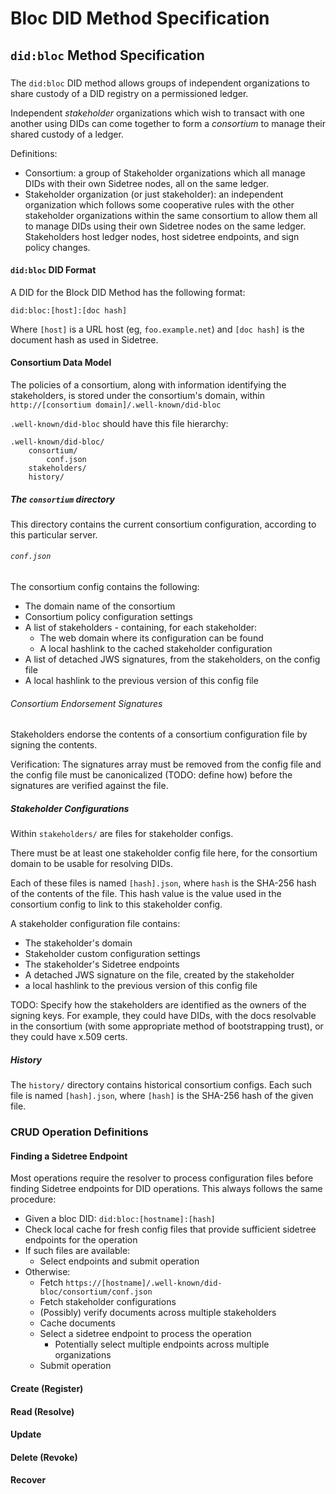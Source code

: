# Bloc DID Method Specification

## `did:bloc` Method Specification

### 

The `did:bloc` DID method allows groups of independent organizations to share custody of a DID registry on a permissioned ledger.

Independent *stakeholder* organizations which wish to transact with one another using DIDs can come together to form a *consortium* to manage their shared custody of a ledger.

Definitions:

- Consortium: a group of Stakeholder organizations which all manage DIDs with their own Sidetree nodes, all on the same ledger.
- Stakeholder organization (or just stakeholder): an independent organization which follows some cooperative rules with the other stakeholder organizations within the same consortium to allow them all to manage DIDs using their own Sidetree nodes on the same ledger. Stakeholders host ledger nodes, host sidetree endpoints, and sign policy changes.

#### `did:bloc` DID Format

A DID for the Block DID Method has the following format:

`did:bloc:[host]:[doc hash]`

Where `[host]` is a URL host (eg, `foo.example.net`) and `[doc hash]` is the document hash as used in Sidetree.

#### Consortium Data Model
The policies of a consortium, along with information identifying the stakeholders, is stored under the consortium's domain, within `http://[consortium domain]/.well-known/did-bloc`

`.well-known/did-bloc` should have this file hierarchy:

    .well-known/did-bloc/
        consortium/
            conf.json
        stakeholders/
        history/
    
##### The `consortium` directory
This directory contains the current consortium configuration, according to this particular server.

###### `conf.json`
The consortium config contains the following:
- The domain name of the consortium
- Consortium policy configuration settings
- A list of stakeholders - containing, for each stakeholder:
  - The web domain where its configuration can be found
  - A local hashlink to the cached stakeholder configuration
- A list of detached JWS signatures, from the stakeholders, on the config file
- A local hashlink to the previous version of this config file

###### Consortium Endorsement Signatures
Stakeholders endorse the contents of a consortium configuration file by signing the contents.

Verification: The signatures array must be removed from the config file and the config file must be canonicalized (TODO: define how) before the signatures are verified against the file.

##### Stakeholder Configurations
Within `stakeholders/` are files for stakeholder configs.

There must be at least one stakeholder config file here, for the consortium domain to be usable for resolving DIDs.

Each of these files is named `[hash].json`, where `hash` is the SHA-256 hash of the contents of the file. This hash value is the value used in the consortium config to link to this stakeholder config.

A stakeholder configuration file contains:
- The stakeholder's domain
- Stakeholder custom configuration settings
- The stakeholder's Sidetree endpoints
- A detached JWS signature on the file, created by the stakeholder
- a local hashlink to the previous version of this config file

TODO: Specify how the stakeholders are identified as the owners of the signing keys. For example, they could have DIDs, with the docs resolvable in the consortium (with some appropriate method of bootstrapping trust), or they could have x.509 certs.

##### History
The `history/` directory contains historical consortium configs. Each such file is named `[hash].json`, where `[hash]` is the SHA-256 hash of the given file.

<!--
TODO:
- Resolver has to check for consortium changes - how often?
  - update check frequency or cache lifetime should be part of the policy, or specified in the particular configuration file
- when the resolver hits stakeholders to verify the consortium policy config, if it finds that a stakeholder has a newer version of a file than the consortium, how does it respond?
 - update to the latest version that has sufficient endorsement?
--> 

### CRUD Operation Definitions

#### Finding a Sidetree Endpoint
Most operations require the resolver to process configuration files before finding Sidetree endpoints for DID operations. This always follows the same procedure:

- Given a bloc DID: `did:bloc:[hostname]:[hash]`
- Check local cache for fresh config files that provide sufficient sidetree endpoints for the operation
- If such files are available:
  - Select endpoints and submit operation 
- Otherwise:
  - Fetch `https://[hostname]/.well-known/did-bloc/consortium/conf.json`
  - Fetch stakeholder configurations
  - (Possibly) verify documents across multiple stakeholders
  - Cache documents
  - Select a sidetree endpoint to process the operation
    - Potentially select multiple endpoints across multiple organizations
  - Submit operation

#### Create (Register)
#### Read (Resolve)
#### Update
#### Delete (Revoke)
#### Recover


<!-- 
Compare against:
- ION did method - essentially just sidetree on the bitcoin network
  - public, based on a global network, so it uses sidetree but has a different "meta" structure (no consortia, orgs, etc)
- did:web - uses .well-known to hold did docs
-->

